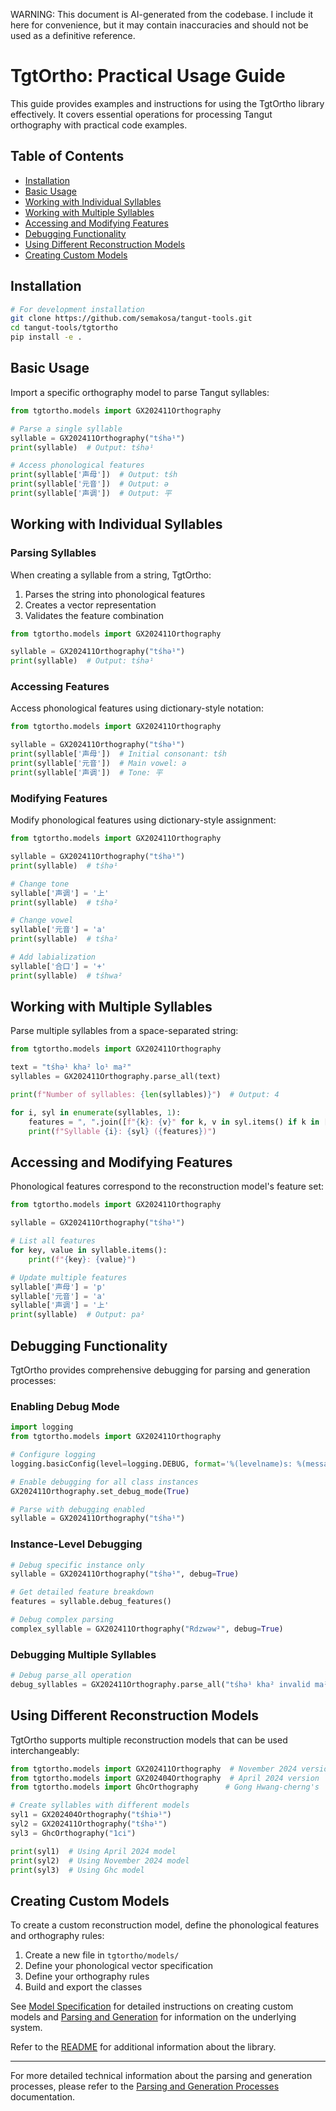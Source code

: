 WARNING: This document is AI-generated from the codebase. I include it here for convenience, but it may contain inaccuracies and should not be used as a definitive reference.

# TgtOrtho: Practical Usage Guide

This guide provides examples and instructions for using the TgtOrtho library effectively. It covers essential operations for processing Tangut orthography with practical code examples.

## Table of Contents

- [Installation](#installation)
- [Basic Usage](#basic-usage)
- [Working with Individual Syllables](#working-with-individual-syllables)
- [Working with Multiple Syllables](#working-with-multiple-syllables)
- [Accessing and Modifying Features](#accessing-and-modifying-features)
- [Debugging Functionality](#debugging-functionality)
- [Using Different Reconstruction Models](#using-different-reconstruction-models)
- [Creating Custom Models](#creating-custom-models)

## Installation

```bash
# For development installation
git clone https://github.com/semakosa/tangut-tools.git
cd tangut-tools/tgtortho
pip install -e .
```

## Basic Usage

Import a specific orthography model to parse Tangut syllables:

```python
from tgtortho.models import GX202411Orthography

# Parse a single syllable
syllable = GX202411Orthography("tśhə¹")
print(syllable)  # Output: tśhə¹

# Access phonological features
print(syllable['声母'])  # Output: tśh
print(syllable['元音'])  # Output: ə
print(syllable['声调'])  # Output: 平
```

## Working with Individual Syllables

### Parsing Syllables

When creating a syllable from a string, TgtOrtho:
1. Parses the string into phonological features
2. Creates a vector representation
3. Validates the feature combination

```python
from tgtortho.models import GX202411Orthography

syllable = GX202411Orthography("tśhə¹")
print(syllable)  # Output: tśhə¹
```

### Accessing Features

Access phonological features using dictionary-style notation:

```python
from tgtortho.models import GX202411Orthography

syllable = GX202411Orthography("tśhə¹")
print(syllable['声母'])  # Initial consonant: tśh
print(syllable['元音'])  # Main vowel: ə
print(syllable['声调'])  # Tone: 平
```

### Modifying Features

Modify phonological features using dictionary-style assignment:

```python
from tgtortho.models import GX202411Orthography

syllable = GX202411Orthography("tśhə¹")
print(syllable)  # tśhə¹

# Change tone
syllable['声调'] = '上'
print(syllable)  # tśhə²

# Change vowel
syllable['元音'] = 'a'
print(syllable)  # tśha²

# Add labialization
syllable['合口'] = '+'
print(syllable)  # tśhwa²
```

## Working with Multiple Syllables

Parse multiple syllables from a space-separated string:

```python
from tgtortho.models import GX202411Orthography

text = "tśhə¹ kha² lo¹ ma²"
syllables = GX202411Orthography.parse_all(text)

print(f"Number of syllables: {len(syllables)}")  # Output: 4

for i, syl in enumerate(syllables, 1):
    features = ", ".join([f"{k}: {v}" for k, v in syl.items() if k in ['声母', '元音', '声调']])
    print(f"Syllable {i}: {syl} ({features})")
```

## Accessing and Modifying Features

Phonological features correspond to the reconstruction model's feature set:

```python
from tgtortho.models import GX202411Orthography

syllable = GX202411Orthography("tśhə¹")

# List all features
for key, value in syllable.items():
    print(f"{key}: {value}")

# Update multiple features
syllable['声母'] = 'p'
syllable['元音'] = 'a'
syllable['声调'] = '上'
print(syllable)  # Output: pa²
```

## Debugging Functionality

TgtOrtho provides comprehensive debugging for parsing and generation processes:

### Enabling Debug Mode

```python
import logging
from tgtortho.models import GX202411Orthography

# Configure logging
logging.basicConfig(level=logging.DEBUG, format='%(levelname)s: %(message)s')

# Enable debugging for all class instances
GX202411Orthography.set_debug_mode(True)

# Parse with debugging enabled
syllable = GX202411Orthography("tśhə¹")
```

### Instance-Level Debugging

```python
# Debug specific instance only
syllable = GX202411Orthography("tśhə¹", debug=True)

# Get detailed feature breakdown
features = syllable.debug_features()

# Debug complex parsing
complex_syllable = GX202411Orthography("Rdzwəw²", debug=True)
```

### Debugging Multiple Syllables

```python
# Debug parse_all operation
debug_syllables = GX202411Orthography.parse_all("tśhə¹ kha² invalid ma²", debug=True)
```

## Using Different Reconstruction Models

TgtOrtho supports multiple reconstruction models that can be used interchangeably:

```python
from tgtortho.models import GX202411Orthography  # November 2024 version
from tgtortho.models import GX202404Orthography  # April 2024 version
from tgtortho.models import GhcOrthography      # Gong Hwang-cherng's

# Create syllables with different models
syl1 = GX202404Orthography("tśhiə¹")
syl2 = GX202411Orthography("tśhə¹")
syl3 = GhcOrthography("1ci")

print(syl1)  # Using April 2024 model
print(syl2)  # Using November 2024 model
print(syl3)  # Using Ghc model
```

## Creating Custom Models

To create a custom reconstruction model, define the phonological features and orthography rules:

1. Create a new file in `tgtortho/models/`
2. Define your phonological vector specification
3. Define your orthography rules
4. Build and export the classes

See [Model Specification](MODEL_SPECIFICATION.md) for detailed instructions on creating custom models and [Parsing and Generation](PARSING_AND_GENERATION.md) for information on the underlying system.

Refer to the [README](../README.md) for additional information about the library.

---

For more detailed technical information about the parsing and generation processes, please refer to the [Parsing and Generation Processes](PARSING_AND_GENERATION.md) documentation. 